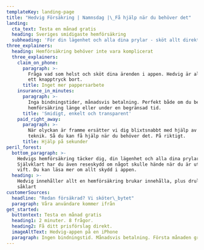```yaml
---
templateKey: landing-page
title: "Hedvig Försäkring | Namnsdag |\_Få hjälp när du behöver det"
landing:
  cta_text: Testa en månad gratis
  heading: Sveriges smidigaste hemförsäkring
  subheading: 'För din lägenhet och alla dina prylar - sköt allt direkt i appen. '
three_explainers:
  heading: Hemförsäkring behöver inte vara komplicerat
  three_explainers:
    claim_on_phone:
      paragraph: >-
        Fråga vad som helst och sköt dina ärenden i appen. Hedvig är alltid bara
        ett knapptryck bort.
      title: Inget mer pappersarbete
    insurance_in_minutes:
      paragraph: >-
        Inga bindningstider, månadsvis betalning. Perfekt både om du behöver
        hemförsäkring länge eller under en begränsad tid.
      title: 'Smidigt, enkelt och transparent'
    paid_right_away:
      paragraph: >-
        När olyckan är framme ersätter vi dig blixtsnabbt med hjälp av smart
        teknik. Så du kan få hjälp när du behöver det. På riktigt.
      title: Hjälp på sekunder
peril_forest:
  bottom_paragraph: >-
    Hedvigs hemförsäkring täcker dig, din lägenhet och alla dina prylar.
    Självklart har du även reseskydd om något skulle hände när du är ute på
    vift. Du kan läsa mer om allt skydd i appen.
  heading: >-
    Hedvig innehåller allt en hemförsäkring brukar innehålla, plus drulle
    såklart
customerSources:
  headline: "Redan försäkrad? Vi sköter\_bytet"
  paragraph: Våra användare kommer ifrån
get_started:
  buttontext: Testa en månad gratis
  heading1: 2 minuter. 8 frågor.
  heading2: Få ditt prisförslag direkt.
  imageAltText: Hedvig-appen på en iPhone
  paragraph: Ingen bindningstid. Månadsvis betalning. Första månaden gratis.
---
```


